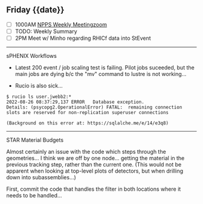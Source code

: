 ## Friday {{date}}

- [ ] 1000AM [NPPS Weekly Meeting](https://docs.google.com/document/d/1YfTyXPeXNQU4XUB28bvHJolgyBIJ2bfrd0u9Gd3WD70/edit)[zoom](https://bnl.zoomgov.com/j/16157150845?pwd=NXNqTi9ZWEFBKzYwRXQ5U3NXU1dBZz09)
- [ ] TODO: Weekly Summary
- [ ] 2PM Meet w/ Minho regarding RHICf data into StEvent

--------------------------

sPHENIX Workflows

- Latest 200 event / job scaling test is failing.  Pilot jobs suceeded, but the main jobs are dying b/c the "mv" command to lustre is not working...

- Rucio is also sick...

```
$ rucio ls user.jwebb2:*
2022-08-26 08:37:29,137	ERROR	Database exception.
Details: (psycopg2.OperationalError) FATAL:  remaining connection slots are reserved for non-replication superuser connections

(Background on this error at: https://sqlalche.me/e/14/e3q8)
```

------------------

STAR Material Budgets

Almost certainly an issue with the code which steps through the geometries... I think we are off by one node... getting the material in the previous tracking step, rather than the current one.  (This would not be apparent when looking at top-level plots of detectors, but when drilling down into subassemblies...)

First, commit the code that handles the filter in both locations where it needs to be handled... 